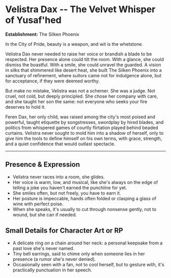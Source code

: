 # Velistra Dax -- The Velvet Whisper of Yusaf'hed

**Establishment:** The Silken Phoenix

In the City of Pride, beauty is a weapon, and wit is the whetstone.

Velistra Dax never needed to raise her voice or brandish a blade to be respected. Her presence alone could tilt the room. With a glance, she could dismiss the boastful. With a smile, she could unravel the guarded. A vision in silks that shimmered like desert heat, she built The Silken Phoenix into a sanctuary of refinement, where suitors came not for indulgence alone, but for acceptance, if they were deemed worthy.

But make no mistake, Velistra was not a schemer. She was a judge. Not cruel, not cold, but deeply principled. She chose her company with care, and she taught her son the same: not everyone who seeks your fire deserves to hold it.

Feren Dax, her only child, was raised among the city's most poised and powerful, taught etiquette by songstresses, swordplay by hired blades, and politics from whispered games of courtly flirtation played behind beaded curtains. Velistra never sought to mold him into a shadow of herself, only to give him the tools to define himself on his own terms, with grace, strength, and a quiet confidence that would outlast spectacle.

---

## Presence & Expression
- Velistra never races into a room, she glides.
- Her voice is warm, low, and musical, like she's always on the edge of telling a joke you haven't earned the punchline for yet.
- She smiles often, but not freely, you have to earn it.
- Her posture is impeccable, hands often folded or clasping a glass of wine with perfect poise.
- When she speaks, it's usually to cut through nonsense gently, not to wound, but she can if needed.

## Small Details for Character Art or RP
- A delicate ring on a chain around her neck: a personal keepsake from a past love she's never named.
- Tiny bell earrings, said to chime only when someone lies in her presence (a rumor she's never denied).
- Occasionally seen with a fan, not to cool herself, but to gesture with, it's practically punctuation in her speech.
